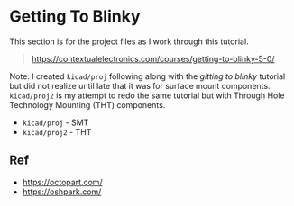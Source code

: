 # Getting To Blinky

This section is for the project files as I work through this tutorial.

> https://contextualelectronics.com/courses/getting-to-blinky-5-0/

Note: I created `kicad/proj` following along with the *gitting to blinky* tutorial but did not realize until late that it was for surface mount components.  `kicad/proj2` is my attempt to redo the same tutorial but with Through Hole Technology Mounting (THT) components.

* `kicad/proj` - SMT
* `kicad/proj2` - THT

## Ref

* https://octopart.com/
* https://oshpark.com/

